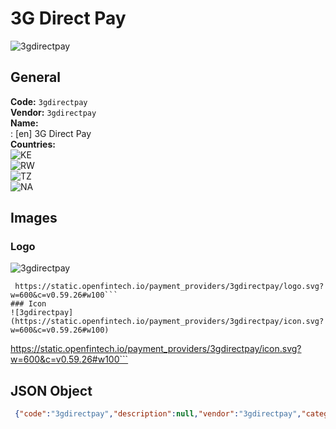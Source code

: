 # 3G Direct Pay 
![3gdirectpay](https://static.openfintech.io/payment_providers/3gdirectpay/logo.svg?w=600&c=v0.59.26#w100)  
## General 
**Code:** `3gdirectpay`  
**Vendor:** `3gdirectpay`  
**Name:**  
:	[en] 3G Direct Pay  
**Countries:**  
![KE](https://cdnjs.cloudflare.com/ajax/libs/flag-icon-css/3.3.0/flags/4x3/KE.svg#w24)  
![RW](https://cdnjs.cloudflare.com/ajax/libs/flag-icon-css/3.3.0/flags/4x3/RW.svg#w24)  
![TZ](https://cdnjs.cloudflare.com/ajax/libs/flag-icon-css/3.3.0/flags/4x3/TZ.svg#w24)  
![NA](https://cdnjs.cloudflare.com/ajax/libs/flag-icon-css/3.3.0/flags/4x3/NA.svg#w24)  
 
## Images 
### Logo 
![3gdirectpay](https://static.openfintech.io/payment_providers/3gdirectpay/logo.svg?w=600&c=v0.59.26#w100)  
```
 https://static.openfintech.io/payment_providers/3gdirectpay/logo.svg?w=600&c=v0.59.26#w100```  
### Icon 
![3gdirectpay](https://static.openfintech.io/payment_providers/3gdirectpay/icon.svg?w=600&c=v0.59.26#w100)  
```
 https://static.openfintech.io/payment_providers/3gdirectpay/icon.svg?w=600&c=v0.59.26#w100```  
## JSON Object 
```json
 {"code":"3gdirectpay","description":null,"vendor":"3gdirectpay","categories":null,"countries":["KE","RW","TZ","NA"],"payment_method":null,"payout_method":null,"metadata":{"about_payments_code":"3gdirectpay"},"name":{"en":"3G Direct Pay"}}```  
